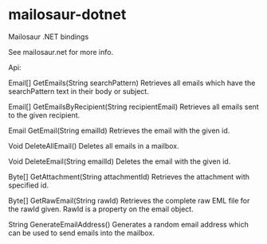 mailosaur-dotnet
================

Mailosaur .NET bindings

See mailosaur.net for more info.

Api:

Email[] GetEmails(String searchPattern)
Retrieves all emails which have the searchPattern text in their body or subject.

Email[] GetEmailsByRecipient(String recipientEmail)
Retrieves all emails sent to the given recipient.

Email GetEmail(String emailId)
Retrieves the email with the given id.

Void DeleteAllEmail()
Deletes all emails in a mailbox.

Void DeleteEmail(String emailId)
Deletes the email with the given id.

Byte[] GetAttachment(String attachmentId)
Retrieves the attachment with specified id.

Byte[] GetRawEmail(String rawId)
Retrieves the complete raw EML file for the rawId given. RawId is a property on the email object.

String GenerateEmailAddress()
Generates a random email address which can be used to send emails into the mailbox.
